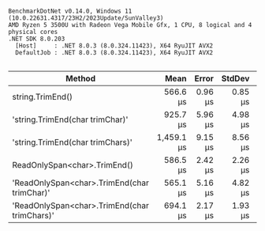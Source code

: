 ```

BenchmarkDotNet v0.14.0, Windows 11 (10.0.22631.4317/23H2/2023Update/SunValley3)
AMD Ryzen 5 3500U with Radeon Vega Mobile Gfx, 1 CPU, 8 logical and 4 physical cores
.NET SDK 8.0.203
  [Host]     : .NET 8.0.3 (8.0.324.11423), X64 RyuJIT AVX2
  DefaultJob : .NET 8.0.3 (8.0.324.11423), X64 RyuJIT AVX2


```
| Method                                       | Mean       | Error   | StdDev  | Gen0     | Allocated |
|--------------------------------------------- |-----------:|--------:|--------:|---------:|----------:|
| string.TrimEnd()                             |   566.6 μs | 0.96 μs | 0.85 μs |        - |         - |
| &#39;string.TrimEnd(char trimChar)&#39;              |   925.7 μs | 5.96 μs | 4.98 μs | 281.2500 |  588304 B |
| &#39;string.TrimEnd(char trimChars)&#39;             | 1,459.1 μs | 9.15 μs | 8.56 μs | 861.3281 | 1801281 B |
| ReadOnlySpan&lt;char&gt;.TrimEnd()                 |   586.5 μs | 2.42 μs | 2.26 μs |        - |         - |
| &#39;ReadOnlySpan&lt;char&gt;.TrimEnd(char trimChar)&#39;  |   565.1 μs | 5.16 μs | 4.82 μs |        - |         - |
| &#39;ReadOnlySpan&lt;char&gt;.TrimEnd(char trimChars)&#39; |   694.1 μs | 2.17 μs | 1.93 μs |        - |         - |
